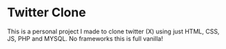 # Twitter Clone

This is a personal project I made to clone twitter (X) using just HTML, CSS, JS, PHP and MYSQL. No frameworks this is full vanilla!
